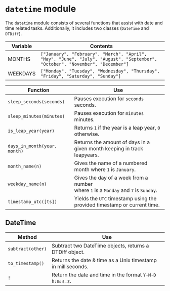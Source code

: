 # `datetime` module

The `datetime` module consists of several functions that assist with date and
time related tasks.
Additionally, it includes two classes (`DateTime` and `DTDiff`).

<center>

Variable    | Contents
---         | ---
MONTHS      | `["January", "February", "March", "April", "May", "June", "July", "August", "September", "October", "November", "December"]`
WEEKDAYS    | `["Monday", "Tuesday", "Wednesday", "Thursday", "Friday", "Saturday", "Sunday"]`

Function                    | Use
---                         | ---
`sleep_seconds(seconds)`    | Pauses execution for `seconds` seconds.
`sleep_minutes(minutes)`    | Pauses execution for `minutes` minutes.
`is_leap_year(year)`        | Returns `1` if the year is a leap year, `0` otherwise.
`days_in_month(year, month)`| Returns the amount of days in a given month keeping in track leapyears.
`month_name(n)`             | Gives the name of a numbered month where `1` is `January`.
`weekday_name(n)`           | Gives the day of a week from a number<br>where `1` is a `Monday` and `7` is `Sunday`.
`timestamp_utc([ts])`       | Yields the `UTC` timestamp using the provided timestamp or current time.

</center>

## DateTime

<center>

Method                      | Use
---                         | ---
`subtract(other)`           | Subtract two DateTime objects, returns a DTDiff object.
`to_timestamp()`            | Returns the date & time as a Unix timestamp in milliseconds.
`!`                         | Return the date and time in the format `Y-M-D h:m:s.z`.

</center>
